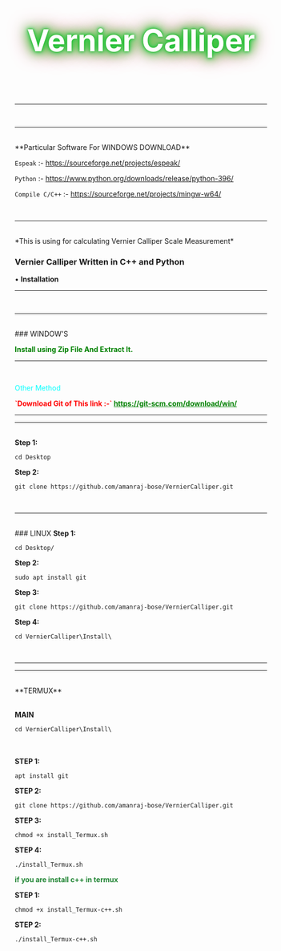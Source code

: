 
<div class="Change">
<p align="center" style="font-size:60px; color:#fff;text-shadow: 0px 0px 5px rgb(37, 182, 24),0px 0px 10px rgb(15, 207, 95),0px 0px 20px rgb(30, 194, 9),0px 0px 30px rgb(7, 218, 7),0px 0px 40px rgb(230, 14, 97);content:'';animation: animate 10s linear infinite;@keyframes animate{ 0%{filter: hue-rotate(0deg)};100%{filter: hue-rotate(369deg)}}"><B>Vernier Calliper</B></p></div>
<br>
<hr>
<br>
<hr>
<br>
**Particular Software For WINDOWS DOWNLOAD**
 
 `Espeak` :- <a href="https://sourceforge.net/projects/espeak/">https://sourceforge.net/projects/espeak/ </a>
 
 `Python` :- <a href="https://www.python.org/downloads/release/python-396/">https://www.python.org/downloads/release/python-396/ </a>
 
 `Compile C/C++` :- <a href="https://sourceforge.net/projects/mingw-w64/">https://sourceforge.net/projects/mingw-w64/</a>
 
<br>
<hr>
<br>
*This is using for calculating Vernier Calliper Scale Measurement*

### Vernier Calliper Written in C++ and Python

• **Installation**

<hr>
<br>
<hr>
<br>
### WINDOW'S

<b style="color: green">Install using Zip File And Extract It.</b>
<hr>
<br>
<p style="color: aqua">Other Method</p>
<b style="color: red"> `Download Git of This link :-` <a href="https://git-scm.com/download/win" style="color: green">https://git-scm.com/download/win/</a></b>
<hr>
<hr>
<br>
<b>Step 1:</b>

`cd Desktop`

<b>Step 2:</b> 

`git clone https://github.com/amanraj-bose/VernierCalliper.git`

<br>
<hr>
<br>
### LINUX
<b>Step 1:</b> 

`cd Desktop/`

<b>Step 2:</b> 

`sudo apt install git`

<b>Step 3:</b> 

`git clone https://github.com/amanraj-bose/VernierCalliper.git`

<b> Step 4: </b>

`cd VernierCalliper\Install\`


<br>
<hr>
<hr>
<br>
**TERMUX**
<br>
<br>

<b> MAIN </b>

`cd VernierCalliper\Install\`

<br>
<br>
<b> STEP 1: </b>

`apt install git`

<b> STEP 2: </b>

`git clone https://github.com/amanraj-bose/VernierCalliper.git`

<b> STEP 3: </b>

`chmod +x install_Termux.sh`

<b> STEP 4: </b>

`./install_Termux.sh`

<b style="color:#238636;"> if you are install c++ in termux </b>

<b> STEP 1: </b>

`chmod +x install_Termux-c++.sh`

<b> STEP 2: </b>

`./install_Termux-c++.sh`
